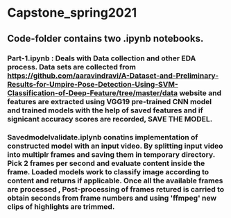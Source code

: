 # Capstone_spring2021
## Code-folder contains two .ipynb notebooks.
### Part-1.ipynb : Deals with Data collection and other EDA process. Data sets are collected from https://github.com/aaravindravi/A-Dataset-and-Preliminary-Results-for-Umpire-Pose-Detection-Using-SVM-Classification-of-Deep-Feature/tree/master/data website and features are extracted using VGG19 pre-trained CNN model and trained models with the help of saved features and if signicant accuracy scores are recorded, SAVE THE MODEL.
### Savedmodelvalidate.iplynb conatins implementation of constructed model with an input video. By splitting input video into multiplr frames and saving them in temporary directory. Pick 2 frames per second and evaluate content inside the frame. Loaded models work to classify image according to content and returns if applicable. Once all the available frames are processed , Post-processing of frames retured is carried to obtain seconds from frame numbers and using 'ffmpeg' new clips of highlights are trimmed.
